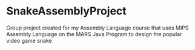 # SnakeAssemblyProject
Group project created for my Assembly Language course that uses MIPS Assembly Language on the MARS Java Program to design the popular video game snake

